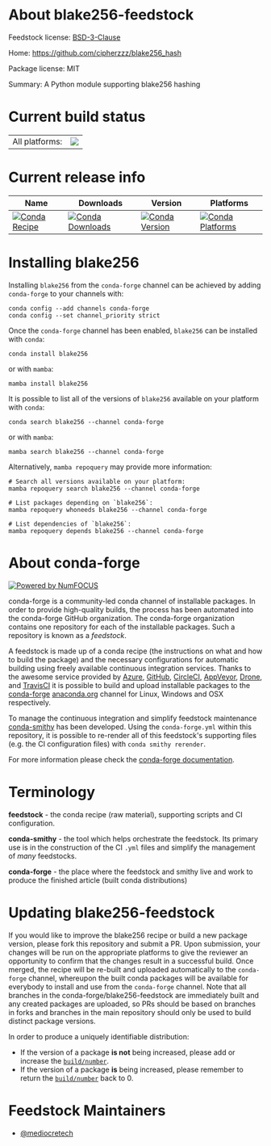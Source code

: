 About blake256-feedstock
========================

Feedstock license: [BSD-3-Clause](https://github.com/conda-forge/blake256-feedstock/blob/main/LICENSE.txt)

Home: https://github.com/cipherzzz/blake256_hash

Package license: MIT

Summary: A Python module supporting blake256 hashing

Current build status
====================


<table><tr><td>All platforms:</td>
    <td>
      <a href="https://dev.azure.com/conda-forge/feedstock-builds/_build/latest?definitionId=24468&branchName=main">
        <img src="https://dev.azure.com/conda-forge/feedstock-builds/_apis/build/status/blake256-feedstock?branchName=main">
      </a>
    </td>
  </tr>
</table>

Current release info
====================

| Name | Downloads | Version | Platforms |
| --- | --- | --- | --- |
| [![Conda Recipe](https://img.shields.io/badge/recipe-blake256-green.svg)](https://anaconda.org/conda-forge/blake256) | [![Conda Downloads](https://img.shields.io/conda/dn/conda-forge/blake256.svg)](https://anaconda.org/conda-forge/blake256) | [![Conda Version](https://img.shields.io/conda/vn/conda-forge/blake256.svg)](https://anaconda.org/conda-forge/blake256) | [![Conda Platforms](https://img.shields.io/conda/pn/conda-forge/blake256.svg)](https://anaconda.org/conda-forge/blake256) |

Installing blake256
===================

Installing `blake256` from the `conda-forge` channel can be achieved by adding `conda-forge` to your channels with:

```
conda config --add channels conda-forge
conda config --set channel_priority strict
```

Once the `conda-forge` channel has been enabled, `blake256` can be installed with `conda`:

```
conda install blake256
```

or with `mamba`:

```
mamba install blake256
```

It is possible to list all of the versions of `blake256` available on your platform with `conda`:

```
conda search blake256 --channel conda-forge
```

or with `mamba`:

```
mamba search blake256 --channel conda-forge
```

Alternatively, `mamba repoquery` may provide more information:

```
# Search all versions available on your platform:
mamba repoquery search blake256 --channel conda-forge

# List packages depending on `blake256`:
mamba repoquery whoneeds blake256 --channel conda-forge

# List dependencies of `blake256`:
mamba repoquery depends blake256 --channel conda-forge
```


About conda-forge
=================

[![Powered by
NumFOCUS](https://img.shields.io/badge/powered%20by-NumFOCUS-orange.svg?style=flat&colorA=E1523D&colorB=007D8A)](https://numfocus.org)

conda-forge is a community-led conda channel of installable packages.
In order to provide high-quality builds, the process has been automated into the
conda-forge GitHub organization. The conda-forge organization contains one repository
for each of the installable packages. Such a repository is known as a *feedstock*.

A feedstock is made up of a conda recipe (the instructions on what and how to build
the package) and the necessary configurations for automatic building using freely
available continuous integration services. Thanks to the awesome service provided by
[Azure](https://azure.microsoft.com/en-us/services/devops/), [GitHub](https://github.com/),
[CircleCI](https://circleci.com/), [AppVeyor](https://www.appveyor.com/),
[Drone](https://cloud.drone.io/welcome), and [TravisCI](https://travis-ci.com/)
it is possible to build and upload installable packages to the
[conda-forge](https://anaconda.org/conda-forge) [anaconda.org](https://anaconda.org/)
channel for Linux, Windows and OSX respectively.

To manage the continuous integration and simplify feedstock maintenance
[conda-smithy](https://github.com/conda-forge/conda-smithy) has been developed.
Using the ``conda-forge.yml`` within this repository, it is possible to re-render all of
this feedstock's supporting files (e.g. the CI configuration files) with ``conda smithy rerender``.

For more information please check the [conda-forge documentation](https://conda-forge.org/docs/).

Terminology
===========

**feedstock** - the conda recipe (raw material), supporting scripts and CI configuration.

**conda-smithy** - the tool which helps orchestrate the feedstock.
                   Its primary use is in the construction of the CI ``.yml`` files
                   and simplify the management of *many* feedstocks.

**conda-forge** - the place where the feedstock and smithy live and work to
                  produce the finished article (built conda distributions)


Updating blake256-feedstock
===========================

If you would like to improve the blake256 recipe or build a new
package version, please fork this repository and submit a PR. Upon submission,
your changes will be run on the appropriate platforms to give the reviewer an
opportunity to confirm that the changes result in a successful build. Once
merged, the recipe will be re-built and uploaded automatically to the
`conda-forge` channel, whereupon the built conda packages will be available for
everybody to install and use from the `conda-forge` channel.
Note that all branches in the conda-forge/blake256-feedstock are
immediately built and any created packages are uploaded, so PRs should be based
on branches in forks and branches in the main repository should only be used to
build distinct package versions.

In order to produce a uniquely identifiable distribution:
 * If the version of a package **is not** being increased, please add or increase
   the [``build/number``](https://docs.conda.io/projects/conda-build/en/latest/resources/define-metadata.html#build-number-and-string).
 * If the version of a package **is** being increased, please remember to return
   the [``build/number``](https://docs.conda.io/projects/conda-build/en/latest/resources/define-metadata.html#build-number-and-string)
   back to 0.

Feedstock Maintainers
=====================

* [@mediocretech](https://github.com/mediocretech/)

